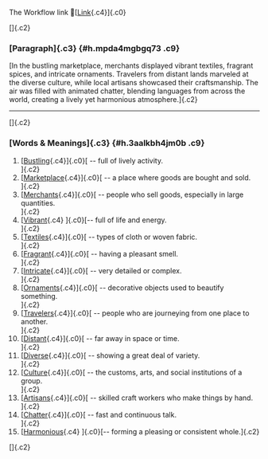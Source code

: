 The Workflow link
👏[[Link](https://www.google.com/url?q=http://www.google.com&sa=D&source=editors&ust=1760224678721766&usg=AOvVaw3mdSoSPGa7z8Lc3yarFSkx){.c4}]{.c0}

[]{.c2}

### [Paragraph]{.c3} {#h.mpda4mgbgq73 .c9}

[In the bustling marketplace, merchants displayed vibrant textiles,
fragrant spices, and intricate ornaments. Travelers from distant lands
marveled at the diverse culture, while local artisans showcased their
craftsmanship. The air was filled with animated chatter, blending
languages from across the world, creating a lively yet harmonious
atmosphere.]{.c2}

------------------------------------------------------------------------

[]{.c2}

### [Words & Meanings]{.c3} {#h.3aalkbh4jm0b .c9}

1.  [[Bustling](https://www.google.com/url?q=http://www.google.com&sa=D&source=editors&ust=1760224678722870&usg=AOvVaw0MP2ohB2kIFY5XT2uv4nBf){.c4}]{.c0}[ --
    full of lively activity.\
    ]{.c2}
2.  [[Marketplace](https://www.google.com/url?q=http://www.google.com&sa=D&source=editors&ust=1760224678723090&usg=AOvVaw1lbMfSKS7SWSi86TT01AFm){.c4}]{.c0}[ --
    a place where goods are bought and sold.\
    ]{.c2}
3.  [[Merchants](https://www.google.com/url?q=http://www.google.com&sa=D&source=editors&ust=1760224678723290&usg=AOvVaw1651hnY7g9JOeD0Gw1x3eR){.c4}]{.c0}[ --
    people who sell goods, especially in large quantities.\
    ]{.c2}
4.  [[Vibrant](https://www.google.com/url?q=http://www.google.com&sa=D&source=editors&ust=1760224678723504&usg=AOvVaw2R03eVMF3f5l1aQ2RI5e59){.c4}
    ]{.c0}[-- full of life and energy.\
    ]{.c2}
5.  [[Textiles](https://www.google.com/url?q=http://www.google.com&sa=D&source=editors&ust=1760224678723669&usg=AOvVaw38LX7LxGCHzry0uFPQvgKf){.c4}]{.c0}[ --
    types of cloth or woven fabric.\
    ]{.c2}
6.  [[Fragrant](https://www.google.com/url?q=http://www.google.com&sa=D&source=editors&ust=1760224678723836&usg=AOvVaw0Ey3TsAxRMQ2bzBN6pJ6rj){.c4}]{.c0}[ --
    having a pleasant smell.\
    ]{.c2}
7.  [[Intricate](https://www.google.com/url?q=http://www.google.com&sa=D&source=editors&ust=1760224678723998&usg=AOvVaw1RSEkUe-H_0JxgYpoDKY_U){.c4}]{.c0}[ --
    very detailed or complex.\
    ]{.c2}
8.  [[Ornaments](https://www.google.com/url?q=http://www.google.com&sa=D&source=editors&ust=1760224678724156&usg=AOvVaw2xGTn8zVKVrS3x17ubBIC0){.c4}]{.c0}[ --
    decorative objects used to beautify something.\
    ]{.c2}
9.  [[Travelers](https://www.google.com/url?q=http://www.google.com&sa=D&source=editors&ust=1760224678724343&usg=AOvVaw03l_2QjXgJuUHxdqEas7WW){.c4}]{.c0}[ --
    people who are journeying from one place to another.\
    ]{.c2}
10. [[Distant](https://www.google.com/url?q=http://www.google.com&sa=D&source=editors&ust=1760224678724557&usg=AOvVaw1HStFiVJuZXHYPSJkqKCGJ){.c4}]{.c0}[ --
    far away in space or time.\
    ]{.c2}
11. [[Diverse](https://www.google.com/url?q=http://www.google.com&sa=D&source=editors&ust=1760224678724720&usg=AOvVaw3b9uLE3eZ2JzPiiAxJKHTB){.c4}]{.c0}[ --
    showing a great deal of variety.\
    ]{.c2}
12. [[Culture](https://www.google.com/url?q=http://www.google.com&sa=D&source=editors&ust=1760224678724884&usg=AOvVaw3s3XkQgCsV14yWWQu0K47a){.c4}]{.c0}[ --
    the customs, arts, and social institutions of a group.\
    ]{.c2}
13. [[Artisans](https://www.google.com/url?q=http://www.google.com&sa=D&source=editors&ust=1760224678725089&usg=AOvVaw2tqu4jIPhX2mn7tbA_UafP){.c4}]{.c0}[ --
    skilled craft workers who make things by hand.\
    ]{.c2}
14. [[Chatter](https://www.google.com/url?q=http://www.google.com&sa=D&source=editors&ust=1760224678725274&usg=AOvVaw2DnZj98Kyt4UqKcpYRdlqX){.c4}]{.c0}[ --
    fast and continuous talk.\
    ]{.c2}
15. [[Harmonious](https://www.google.com/url?q=http://www.google.com&sa=D&source=editors&ust=1760224678725460&usg=AOvVaw3XSlIIyW7Qec-TsQrwOsfz){.c4}
    ]{.c0}[-- forming a pleasing or consistent whole.]{.c2}

[]{.c2}
